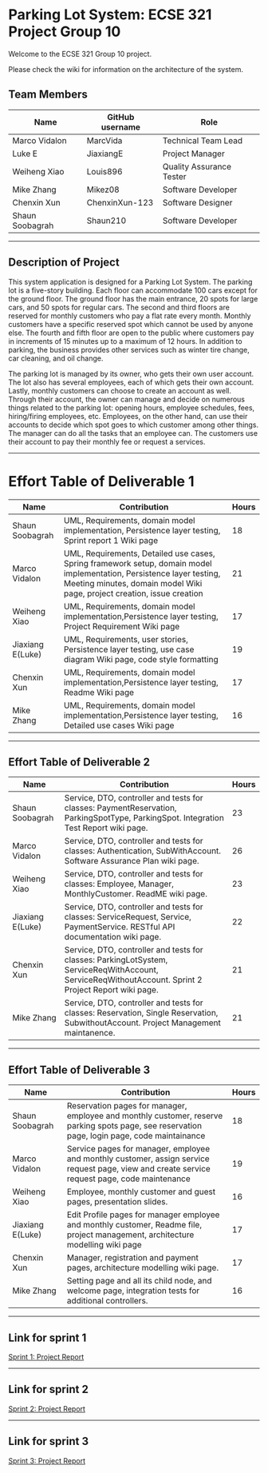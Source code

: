 # Parking Lot System: ECSE 321 Project Group 10

Welcome to the ECSE 321 Group 10 project.

Please check the wiki for information on the architecture of the system.

## Team Members

| Name           | GitHub username | Role |
|----------------|-----------------|--------
| Marco Vidalon  | MarcVida        | Technical Team Lead      |
| Luke E         | JiaxiangE       | Project Manager          |
| Weiheng Xiao   | Louis896        | Quality Assurance Tester |
| Mike Zhang     | Mikez08         | Software Developer       |
| Chenxin Xun    | ChenxinXun-123  | Software Designer        |
| Shaun Soobagrah| Shaun210        | Software Developer       |

***

## Description of Project

This system application is designed for a Parking Lot System.
The parking lot is a five-story building. Each floor can accommodate 100 cars except for the ground floor. The ground floor has the main entrance, 20 spots for large cars, and 50 spots for regular cars. The second and third floors are reserved for monthly customers who pay a flat rate every month. Monthly customers have a specific reserved spot which cannot be used by anyone else. The fourth and fifth floor are open to the public where customers pay in increments of 15 minutes up to a maximum of 12 hours. In addition to parking, the business provides other services such as winter tire change, car cleaning, and oil change.

The parking lot is managed by its owner, who gets their own user account. The lot also has several employees, each of which gets their own account. Lastly, monthly customers can choose to create an account as well. Through their account, the owner can manage and decide on numerous things related to the parking lot: opening hours, employee schedules, fees, hiring/firing employees, etc. Employees, on the other hand, can use their accounts to decide which spot goes to which customer among other things. The manager can do all the tasks that an employee can. The customers use their account to pay their monthly fee or request a services.

***

# Effort Table of Deliverable 1

| Name      | Contribution  | Hours         | 
| ------------- | ------------- | ------------- |
| Shaun Soobagrah  | UML, Requirements, domain model implementation, Persistence layer testing, Sprint report 1 Wiki page| 18|
| Marco Vidalon    | UML, Requirements, Detailed use cases, Spring framework setup, domain model implementation, Persistence layer testing, Meeting minutes, domain model Wiki page, project creation, issue creation | 21 |
| Weiheng Xiao  | UML, Requirements, domain model implementation,Persistence layer testing, Project Requirement Wiki page| 17|
| Jiaxiang E(Luke)  | UML, Requirements, user stories, Persistence layer testing, use case diagram Wiki page, code style formatting| 19|
| Chenxin Xun | UML, Requirements, domain model implementation,Persistence layer testing, Readme Wiki page| 17|
| Mike Zhang | UML, Requirements, domain model implementation,Persistence layer testing, Detailed use cases Wiki page| 16|

***

## Effort Table of Deliverable 2
| Name      | Contribution                                                                                                                                          | Hours | 
| ------------- |-------------------------------------------------------------------------------------------------------------------------------------------------------|-------|
| Shaun Soobagrah  | Service, DTO, controller and tests for classes: PaymentReservation, ParkingSpotType, ParkingSpot. Integration Test Report wiki page.                  | 23    |
| Marco Vidalon    | Service, DTO, controller and tests for classes: Authentication, SubWithAccount. Software Assurance Plan wiki page.                                    | 26    |
| Weiheng Xiao  | Service, DTO, controller and tests for classes: Employee, Manager, MonthlyCustomer. ReadME wiki page.                                                 | 23    |
| Jiaxiang E(Luke)  | Service, DTO, controller and tests for classes: ServiceRequest, Service, PaymentService. RESTful API documentation wiki page.                         | 22    |
| Chenxin Xun | Service, DTO, controller and tests for classes: ParkingLotSystem, ServiceReqWithAccount, ServiceReqWithoutAccount. Sprint 2 Project Report wiki page. | 21    |
| Mike Zhang | Service, DTO, controller and tests for classes: Reservation, Single Reservation, SubwithoutAccount. Project Management maintanence.                   | 21    |

***

## Effort Table of Deliverable 3
| Name      | Contribution                                                                                                                                          | Hours | 
| ------------- |-------------------------------------------------------------------------------------------------------------------------------------------------------|-------|
| Shaun Soobagrah  | Reservation pages for manager, employee and monthly customer, reserve parking spots page, see reservation page, login page, code maintainance | 18    |
| Marco Vidalon    | Service pages for manager, employee and monthly customer, assign service request page, view and create service request page, code maintenance | 19   |
| Weiheng Xiao  | Employee, monthly customer and guest pages, presentation slides. | 16    |
| Jiaxiang E(Luke)  |  Edit Profile pages for manager employee and monthly customer, Readme file, project management, architecture modelling wiki page | 17    |
| Chenxin Xun | Manager, registration and payment pages, architecture modelling wiki page. | 17   |
| Mike Zhang | Setting page and all its child node, and welcome page, integration tests for additional controllers. | 16    |

***

## Link for sprint 1
<a href="https://github.com/McGill-ECSE321-W23/project-group-10/wiki/Sprint-1:-Project-Report">Sprint 1: Project Report</a>

***
## Link for sprint 2
<a href="https://github.com/McGill-ECSE321-W23/project-group-10/wiki/Sprint-2:-Project-Report">Sprint 2: Project Report</a>
***
## Link for sprint 3
<a href="https://github.com/McGill-ECSE321-W23/project-group-10/wiki/Sprint-3:-Project-Report">Sprint 3: Project Report</a>
